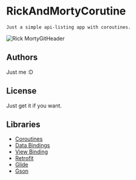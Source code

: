# RickAndMortyCorutine
```
Just a simple api-listing app with coroutines.
```
![Rick MortyGitHeader](https://user-images.githubusercontent.com/26333702/138735670-390c9a1b-cfb1-42b8-b2e0-28da386a44ad.jpg)

## Authors

Just me :D

## License

Just get it if you want.

## Libraries

* [Coroutines](https://developer.android.com/kotlin/coroutines)
* [Data Bindings](https://developer.android.com/topic/libraries/data-binding)
* [View Binding](https://developer.android.com/topic/libraries/data-binding)
* [Retrofit](https://square.github.io/retrofit/)
* [Glide](https://github.com/bumptech/glide)
* [Gson](https://github.com/google/gson)
